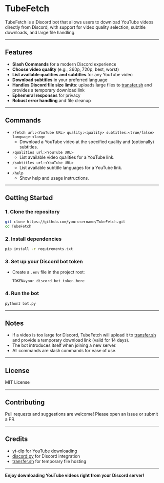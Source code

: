 # TubeFetch

TubeFetch is a Discord bot that allows users to download YouTube videos directly from Discord, with support for video quality selection, subtitle downloads, and large file handling.

---

## Features

- **Slash Commands** for a modern Discord experience
- **Choose video quality** (e.g., 360p, 720p, best, worst)
- **List available qualities and subtitles** for any YouTube video
- **Download subtitles** in your preferred language
- **Handles Discord file size limits**: uploads large files to [transfer.sh](https://transfer.sh) and provides a temporary download link
- **Ephemeral responses** for privacy
- **Robust error handling** and file cleanup

---

## Commands

- `/fetch url:<YouTube URL> quality:<quality> subtitles:<true/false> language:<lang>`
  - Download a YouTube video at the specified quality and (optionally) subtitles.
- `/qualities url:<YouTube URL>`
  - List available video qualities for a YouTube link.
- `/subtitles url:<YouTube URL>`
  - List available subtitle languages for a YouTube link.
- `/help`
  - Show help and usage instructions.

---

## Getting Started

### 1. Clone the repository

```bash
git clone https://github.com/yourusername/TubeFetch.git
cd TubeFetch
```

### 2. Install dependencies

```bash
pip install -r requirements.txt
```

### 3. Set up your Discord bot token

- Create a `.env` file in the project root:
  ```
  TOKEN=your_discord_bot_token_here
  ```

### 4. Run the bot

```bash
python3 bot.py
```

---

## Notes

- If a video is too large for Discord, TubeFetch will upload it to [transfer.sh](https://transfer.sh) and provide a temporary download link (valid for 14 days).
- The bot introduces itself when joining a new server.
- All commands are slash commands for ease of use.

---

## License

MIT License

---

## Contributing

Pull requests and suggestions are welcome! Please open an issue or submit a PR.

---

## Credits

- [yt-dlp](https://github.com/yt-dlp/yt-dlp) for YouTube downloading
- [discord.py](https://github.com/Rapptz/discord.py) for Discord integration
- [transfer.sh](https://transfer.sh) for temporary file hosting

---

**Enjoy downloading YouTube videos right from your Discord server!**